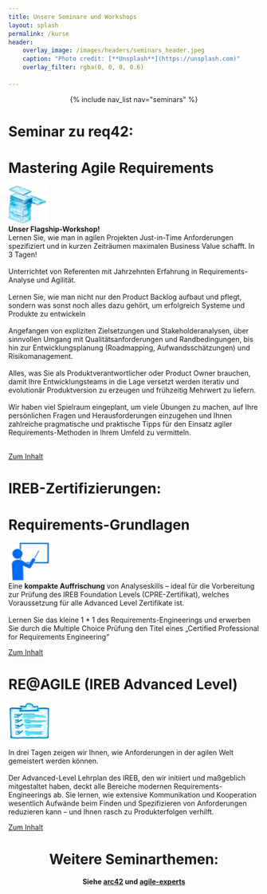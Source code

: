 ```yaml
---
title: Unsere Seminare und Workshops
layout: splash
permalink: /kurse
header:
    overlay_image: /images/headers/seminars_header.jpeg
    caption: "Photo credit: [**Unsplash**](https://unsplash.com)"
    overlay_filter: rgba(0, 0, 0, 0.6)

---
```


<center>
{% include nav_list nav="seminars" %}
</center>

<div class="grid-container wide-container smaller flex-start" markdown="1">

<div class="box light_grey" markdown="1">

<h1 class="sem"> Seminar zu req42: </h1>

# Mastering Agile Requirements

![](images/seminars/masteringagile.png)<br>
**Unser Flagship-Workshop!** <br> Lernen Sie, wie man in agilen Projekten Just-in-Time Anforderungen spezifiziert und in kurzen Zeiträumen maximalen Business Value schafft. In 3 Tagen!
<br><br>
Unterrichtet von Referenten mit Jahrzehnten Erfahrung in Requirements-Analyse und Agilität.
<br><br>
Lernen Sie, wie man nicht nur den Product Backlog aufbaut und pflegt, sondern was sonst noch alles dazu gehört, um erfolgreich Systeme und Produkte zu entwickeln
<br><br>
Angefangen von expliziten Zielsetzungen und Stakeholderanalysen, über sinnvollen Umgang mit Qualitätsanforderungen und Randbedingungen, bis hin zur Entwicklungsplanung (Roadmapping, Aufwandsschätzungen) und Risikomanagement.
<br><br>
Alles, was Sie als Produktverantwortlicher oder Product Owner brauchen, damit Ihre Entwicklungsteams in die Lage versetzt werden iterativ und evolutionär Produktversion zu erzeugen und frühzeitig Mehrwert zu liefern.
<br><br>
Wir haben viel Spielraum eingeplant, um viele Übungen zu machen, auf Ihre persönlichen Fragen und Herausforderungen einzugehen und Ihnen zahlreiche pragmatische und praktische Tipps für den Einsatz agiler Requirements-Methoden in Ihrem Umfeld zu vermitteln.
<br><br>

<a href="/masteringagile" class="btn btn--info">Zum Inhalt</a>

</div>

<div class="box light_grey" markdown="1">

<h1 class="sem"> IREB-Zertifizierungen: </h1>

# Requirements-Grundlagen
![](images/seminars/req.png)<br>
Eine **kompakte Auffrischung** von Analyseskills – ideal für die Vorbereitung zur Prüfung des IREB Foundation Levels (CPRE-Zertifikat), welches Voraussetzung für alle Advanced Level Zertifikate ist.
<br> <br>
Lernen Sie das kleine 1 * 1 des Requirements-Engineerings und erwerben Sie durch die Multiple Choice Prüfung den Titel eines „Certified Professional for Requirements Engineering“

<a href="/requirements-grundlagen" class="btn btn--info">Zum Inhalt</a>

<h1 class="no-break"> RE@AGILE (IREB Advanced Level) </h1>

![](images/seminars/reagile.png)<br>

In drei Tagen zeigen wir Ihnen, wie Anforderungen in der agilen Welt gemeistert werden können.
<br><br>
Der Advanced-Level Lehrplan des IREB, den wir initiiert und maßgeblich mitgestaltet haben, deckt alle Bereiche modernen Requirements-Engineerings ab. Sie lernen, wie extensive Kommunikation und Kooperation wesentlich Aufwände beim Finden und Spezifizieren von Anforderungen reduzieren kann – und Ihnen rasch zu Produkterfolgen verhilft.

<a href="/reagile" class="btn btn--info">Zum Inhalt</a>

</div>

</div>

<div class="splash_text" style="text-align: center" markdown="1">

<h1 class="sem"> Weitere Seminarthemen: </h1>

**Siehe [arc42](https://www.arc42.de/) und [agile-experts](https://agile-experts.ch/)**

</div>

